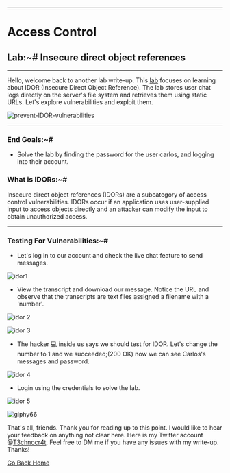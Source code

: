 ***
# Access Control
## Lab:~# Insecure direct object references
***

Hello, welcome back to another lab write-up. This [lab](https://portswigger.net/web-security/access-control/lab-insecure-direct-object-references) focuses on learning about IDOR (Insecure Direct Object Reference). The lab stores user chat logs directly on the server's file system and retrieves them using static URLs. Let's explore vulnerabilities and exploit them.

![prevent-IDOR-vulnerabilities](https://github.com/T3chnocr4t/T3chnocr4t.github.io/assets/115868619/915ee66e-43d1-447c-9d06-097f19f04ddb)

***
### End Goals:~#
- Solve the lab by finding the password for the user carlos, and logging into their account.

### What is IDORs:~#
Insecure direct object references (IDORs) are a subcategory of access control vulnerabilities. IDORs occur if an application uses user-supplied input to access objects directly and an attacker can modify the input to obtain unauthorized access.

***
### Testing For Vulnerabilities:~#
- Let's log in to our account and check the live chat feature to send messages.

![idor1](https://github.com/T3chnocr4t/T3chnocr4t.github.io/assets/115868619/a86f3e20-a183-4b1b-805f-580f90b2eb75)

- View the transcript and download our message. Notice the URL and observe that the transcripts are text files assigned a filename with a 'number'.

![idor 2](https://github.com/T3chnocr4t/T3chnocr4t.github.io/assets/115868619/0cea37bc-41ed-4b04-8aec-5fb73c0796c4)

![idor 3](https://github.com/T3chnocr4t/T3chnocr4t.github.io/assets/115868619/16780ef3-7586-4851-a908-f70c1f025a5d)

- The hacker 💻 inside us says we should test for IDOR. Let's change the number to 1 and we succeeded;(200 OK) now we can see Carlos's messages and password.

![idor 4](https://github.com/T3chnocr4t/T3chnocr4t.github.io/assets/115868619/2208057e-103e-482e-8c95-d90ddcb88a2b)

- Login using the credentials to solve the lab.

![idor 5](https://github.com/T3chnocr4t/T3chnocr4t.github.io/assets/115868619/b04f7f06-5086-4491-a7a3-b22630486fe2)

![giphy66](https://github.com/T3chnocr4t/T3chnocr4t.github.io/assets/115868619/b4cb0aef-e2ed-4e78-92fb-022341501d95)


That's all, friends. Thank you for reading up to this point. I would like to hear your feedback on anything not clear here. Here is my Twitter account @[T3chnocr4t](https://twitter.com/T3chnocr4t). Feel free to DM me if you have any issues with my write-up. Thanks!

[Go Back Home](https://t3chnocr4t.github.io/)



